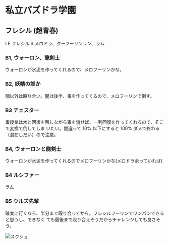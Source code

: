 # 私立パズドラ学園 

## フレシル (超青春)

LF フレシル
S  メロドラ、クーフーリンリン、ラム

### B1, ウォーロン、龍剣士

ウォーロンが水泥を作ってくれるので、メロフーリンかな。

### B2, 妖精の誰か

闇以外は殴り合い。闇は後半、毒を作ってくるので、メロフーリンで倒す。

### B3 チェスター

毒授業は木と回復を残しながら毒を消せば、一列回復を作ってくれるので、そこで変換で倒してしま
いたい。間違って 10% 以下にすると 100% ダメで終わる（潜在しだい）ので注意。

### B4, ウォーロンと龍剣士

ウォーロンが水泥を作ってくれるのでメロフーリンかな(メロドラ余っていれば)

### B4 ルシファー

ラム

### B5 ウルズ先輩

確実に行くなら、半分まで殴り合ってから。フレシルフーリンでワンパンできると思うし、できなく
ても最後まで殴り合えそうだからチャレンジしても良さそう。

![スクショ](http://i.imgur.com/w4tInPql.png )

<!-- vim: set tw=90 filetype=markdown : -->

